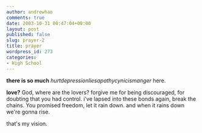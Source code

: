 ```yaml
---
author: andrewhao
comments: true
date: 2003-10-31 00:47:04+00:00
layout: post
published: false
slug: prayer-2
title: prayer
wordpress_id: 273
categories:
- High School
---
```


**there is so much**
_hurtdepressionliesapathycynicismanger_
here.

**love?**
God, where are the lovers? forgive me for being discouraged, for doubting that you had control. i've lapsed into these bonds again, break the chains. You promised freedom, let it rain down. and when it rains down we're gonna rise.

that's my vision.
